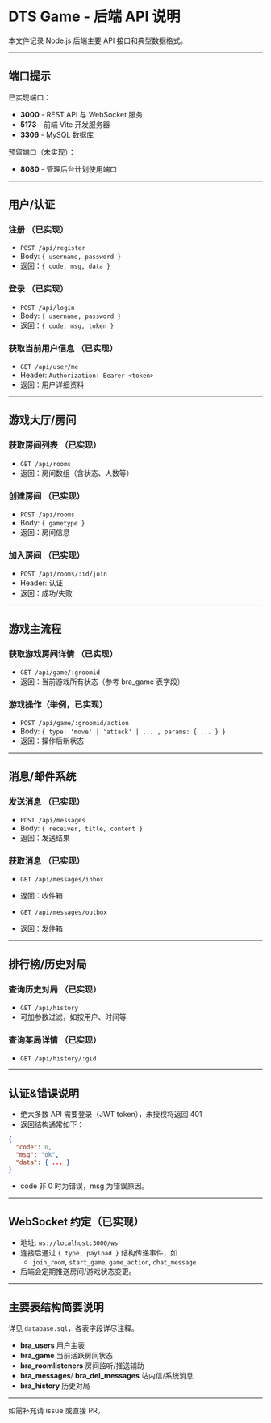 # DTS Game - 后端 API 说明

本文件记录 Node.js 后端主要 API 接口和典型数据格式。

---

## 端口提示

已实现端口：

- **3000** - REST API 与 WebSocket 服务
- **5173** - 前端 Vite 开发服务器
- **3306** - MySQL 数据库

预留端口（未实现）：

- **8080** - 管理后台计划使用端口

---

## 用户/认证

### 注册 （已实现）

- `POST /api/register`
- Body: `{ username, password }`
- 返回：`{ code, msg, data }`

### 登录 （已实现）

- `POST /api/login`
- Body: `{ username, password }`
- 返回：`{ code, msg, token }`

### 获取当前用户信息 （已实现）

- `GET /api/user/me`
- Header: `Authorization: Bearer <token>`
- 返回：用户详细资料

---

## 游戏大厅/房间

### 获取房间列表 （已实现）

- `GET /api/rooms`
- 返回：房间数组（含状态、人数等）

### 创建房间 （已实现）

- `POST /api/rooms`
- Body: `{ gametype }`
- 返回：房间信息

### 加入房间 （已实现）

- `POST /api/rooms/:id/join`
- Header: 认证
- 返回：成功/失败

---

## 游戏主流程

### 获取游戏房间详情 （已实现）

- `GET /api/game/:groomid`
- 返回：当前游戏所有状态（参考 bra_game 表字段）

### 游戏操作（举例，已实现）

- `POST /api/game/:groomid/action`
- Body: `{ type: 'move' | 'attack' | ... , params: { ... } }`
- 返回：操作后新状态

---

## 消息/邮件系统

### 发送消息 （已实现）

- `POST /api/messages`
- Body: `{ receiver, title, content }`
- 返回：发送结果

### 获取消息 （已实现）

- `GET /api/messages/inbox`
- 返回：收件箱

- `GET /api/messages/outbox`
- 返回：发件箱

---

## 排行榜/历史对局

### 查询历史对局 （已实现）

- `GET /api/history`
- 可加参数过滤，如按用户、时间等

### 查询某局详情 （已实现）

- `GET /api/history/:gid`

---

## 认证&错误说明

- 绝大多数 API 需要登录（JWT token），未授权将返回 401
- 返回结构通常如下：

```json
{
  "code": 0,
  "msg": "ok",
  "data": { ... }
}
```

- code 非 0 时为错误，msg 为错误原因。

---

## WebSocket 约定（已实现）

- 地址: `ws://localhost:3000/ws`
- 连接后通过 `{ type, payload }` 结构传递事件，如：
  - `join_room`, `start_game`, `game_action`, `chat_message`
- 后端会定期推送房间/游戏状态变更。

---

## 主要表结构简要说明

详见 `database.sql`，各表字段详尽注释。

- **bra_users** 用户主表
- **bra_game** 当前活跃房间状态
- **bra_roomlisteners** 房间监听/推送辅助
- **bra_messages**/ **bra_del_messages** 站内信/系统消息
- **bra_history** 历史对局

---

如需补充请 issue 或直接 PR。

